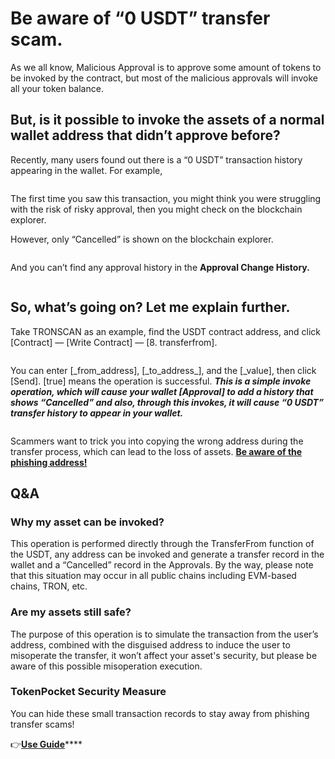 # Be aware of “0 USDT” transfer scam.

As we all know, Malicious Approval is to approve some amount of tokens to be invoked by the contract, but most of the malicious approvals will invoke all your token balance.

## **But, is it possible to invoke the assets of a normal wallet address that didn’t approve before?** <a href="#fdcd" id="fdcd"></a>

Recently, many users found out there is a “0 USDT” transaction history appearing in the wallet. For example,

<figure><img src="https://miro.medium.com/max/908/0*1Giw2kx8GtVz30EY" alt=""><figcaption></figcaption></figure>

The first time you saw this transaction, you might think you were struggling with the risk of risky approval, then you might check on the blockchain explorer.

However, only “Cancelled” is shown on the blockchain explorer.

<figure><img src="https://miro.medium.com/max/1400/1*W32eqARpwxO4J6BrNJTWDw.png" alt=""><figcaption></figcaption></figure>

And you can’t find any approval history in the **Approval Change History.**

<figure><img src="https://miro.medium.com/max/1400/1*16r5FwEEW-fwj_q1F4ZuvQ.png" alt=""><figcaption></figcaption></figure>

## So, what’s going on? Let me explain further. <a href="#b0bf" id="b0bf"></a>

Take TRONSCAN as an example, find the USDT contract address, and click \[Contract] — \[Write Contract] — \[8. transferfrom].

<figure><img src="https://miro.medium.com/max/1400/1*L2js8PgPJiizfdmAuDYltA.png" alt=""><figcaption></figcaption></figure>

You can enter \[\_from\_address], \[\_to\_address\_], and the \[\_value], then click \[Send]. \[true] means the operation is successful. _**This is a simple invoke operation, which will cause your wallet \[Approval] to add a history that shows “Cancelled” and also, through this invokes, it will cause “0 USDT” transfer history to appear in your wallet.**_

<figure><img src="https://miro.medium.com/max/1400/1*WMgT4L5YWVQlCF9fkArrlA.png" alt=""><figcaption></figcaption></figure>

Scammers want to trick you into copying the wrong address during the transfer process, which can lead to the loss of assets. [**Be aware of the phishing address!**](https://medium.com/@tokenpocket-gm/be-aware-of-the-phishing-address-9b8c078a9517)

## Q\&A <a href="#d8d4" id="d8d4"></a>

### Why my asset can be invoked? <a href="#2016" id="2016"></a>

This operation is performed directly through the TransferFrom function of the USDT, any address can be invoked and generate a transfer record in the wallet and a “Cancelled” record in the Approvals. By the way, please note that this situation may occur in all public chains including EVM-based chains, TRON, etc.

### Are my assets still safe? <a href="#851a" id="851a"></a>

The purpose of this operation is to simulate the transaction from the user’s address, combined with the disguised address to induce the user to misoperate the transfer, it won’t affect your asset's security, but please be aware of this possible misoperation execution.

### TokenPocket Security Measure <a href="#82e0" id="82e0"></a>

You can hide these small transaction records to stay away from phishing transfer scams!

👉[**Use Guide**](https://help.tokenpocket.pro/en/security-knowledge/security-measure/hide)****
